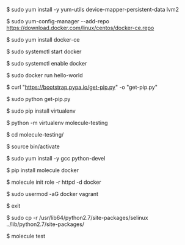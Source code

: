 $ sudo yum install -y yum-utils device-mapper-persistent-data lvm2

$ sudo yum-config-manager     --add-repo     https://download.docker.com/linux/centos/docker-ce.repo

$ sudo yum install docker-ce

$ sudo systemctl start docker

$ sudo systemctl enable docker

$ sudo docker run hello-world

$ curl "https://bootstrap.pypa.io/get-pip.py" -o "get-pip.py"

$ sudo python get-pip.py 

$ sudo pip install virtualenv

$ python -m virtualenv molecule-testing

$ cd molecule-testing/

$ source bin/activate

$ sudo yum install -y gcc python-devel

$ pip install molecule docker

$ molecule init role -r httpd -d docker

$ sudo usermod -aG docker vagrant

$ exit

$ sudo cp -r /usr/lib64/python2.7/site-packages/selinux ../lib/python2.7/site-packages/

$ molecule test
